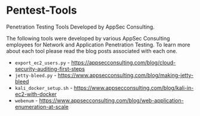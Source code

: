 # Pentest-Tools
Penetration Testing Tools Developed by AppSec Consulting.

The following tools were developed by various AppSec Consulting employees for Network and Application Penetration Testing. To learn more about each tool please read the blog posts associated with each one.

* `export_ec2_users.py` - https://appsecconsulting.com/blog/cloud-security-auditing-first-steps
* `jetty-bleed.py` - https://www.appsecconsulting.com/blog/making-jetty-bleed 
* `kali_docker_setup.sh` - https://www.appsecconsulting.com/blog/kali-in-ec2-with-docker
* `webenum` - https://www.appsecconsulting.com/blog/web-application-enumeration-at-scale

